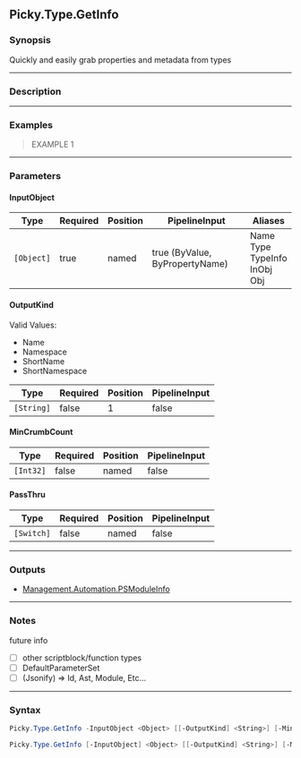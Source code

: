 Picky.Type.GetInfo
------------------

### Synopsis
Quickly and easily grab properties and metadata from types

---

### Description

---

### Examples
> EXAMPLE 1

---

### Parameters
#### **InputObject**

|Type      |Required|Position|PipelineInput                 |Aliases                                     |
|----------|--------|--------|------------------------------|--------------------------------------------|
|`[Object]`|true    |named   |true (ByValue, ByPropertyName)|Name<br/>Type<br/>TypeInfo<br/>InObj<br/>Obj|

#### **OutputKind**

Valid Values:

* Name
* Namespace
* ShortName
* ShortNamespace

|Type      |Required|Position|PipelineInput|
|----------|--------|--------|-------------|
|`[String]`|false   |1       |false        |

#### **MinCrumbCount**

|Type     |Required|Position|PipelineInput|
|---------|--------|--------|-------------|
|`[Int32]`|false   |named   |false        |

#### **PassThru**

|Type      |Required|Position|PipelineInput|
|----------|--------|--------|-------------|
|`[Switch]`|false   |named   |false        |

---

### Outputs
* [Management.Automation.PSModuleInfo](https://learn.microsoft.com/en-us/dotnet/api/System.Management.Automation.PSModuleInfo)

---

### Notes
future info
- [ ] other scriptblock/function types
- [ ] DefaultParameterSet
- [ ] (Jsonify) => Id, Ast, Module, Etc...

---

### Syntax
```PowerShell
Picky.Type.GetInfo -InputObject <Object> [[-OutputKind] <String>] [-MinCrumbCount <Int32>] [-PassThru] [<CommonParameters>]
```
```PowerShell
Picky.Type.GetInfo [-InputObject] <Object> [[-OutputKind] <String>] [-MinCrumbCount <Int32>] [-PassThru] [<CommonParameters>]
```

